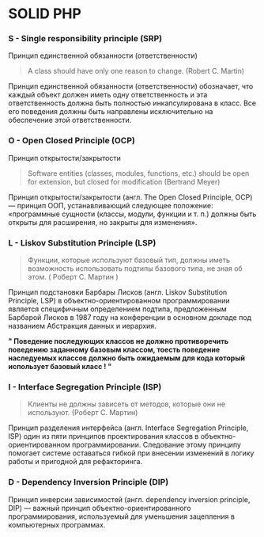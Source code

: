 # SOLID PHP 

<h3> S - Single responsibility principle (SRP) </h3>

<p> Принцип единственной обязанности (ответственности) </p>
 
<blockquote> A class should have only one reason to change. (Robert C. Martin) </blockquote>

<p> Принцип единственной обязанности (ответственности) обозначает, что каждый объект должен иметь одну ответственность и эта ответственность должна быть полностью инкапсулирована в класс. Все его поведения должны быть направлены исключительно на обеспечение этой ответственности. </p>

<h3> O - Open Closed Principle (OCP) </h3>

<p> Принцип открытости/закрытости </p> 

 <blockquote> 	Software entities (classes, modules, functions, etc.) should be open for extension, but closed for modification (Bertrand Meyer) </blockquote>
 
<p> Принцип открытости/закрытости (англ. The Open Closed Principle, OCP) — принцип ООП, устанавливающий следующее положение: «программные сущности (классы, модули, функции и т. п.) должны быть открыты для расширения, но закрыты для изменения». </p>


<h3> L - Liskov Substitution Principle (LSP) </h3>

<blockquote> Функции, которые используют базовый тип, должны иметь возможность использовать подтипы базового типа, не зная об этом. ( Роберт С. Мартин ) </blockquote>

<p> Принцип подстановки Барбары Лисков (англ. Liskov Substitution Principle, LSP) в объектно-ориентированном программировании является специфичным определением подтипа, предложенным Барбарой Лисков в 1987 году на конференции в основном докладе под названием Абстракция данных и иерархия. </p>

<p> <strong> " Поведение последующих классов не должно противоречить поведению заданному базовым классом, тоесть поведение наследуемых классов должно быть ожидаемым для кода который использует базовый класс ! " </strong> </p>

<h3> I - Interface Segregation Principle (ISP) </h3>

<blockquote> 	Клиенты не должны зависеть от методов, которые они не используют. (Роберт С. Мартин) </blockquote>

<p> Принцип разделения интерфейса (англ. Interface Segregation Principle, ISP) один из пяти принципов проектирования классов в объектно-ориентированном программировании. Следование этому принципу помогает системе оставаться гибкой при внесении изменений в логику работы и пригодной для рефакторинга. </p>

<h3> D - Dependency Inversion Principle (DIP) </h3>

<p>Принцип инверсии зависимостей (англ. dependency inversion principle, DIP) — важный принцип объектно-ориентированного программирования, используемый для уменьшения зацепления в компьютерных программах.</p>
